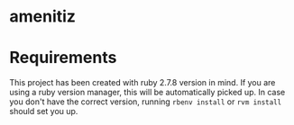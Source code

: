 # amenitiz

# Requirements

This project has been created with ruby 2.7.8 version in mind. If you are using a ruby version manager, this will be automatically picked up.
In case you don't have the correct version, running `rbenv install` or `rvm install` should set you up.
